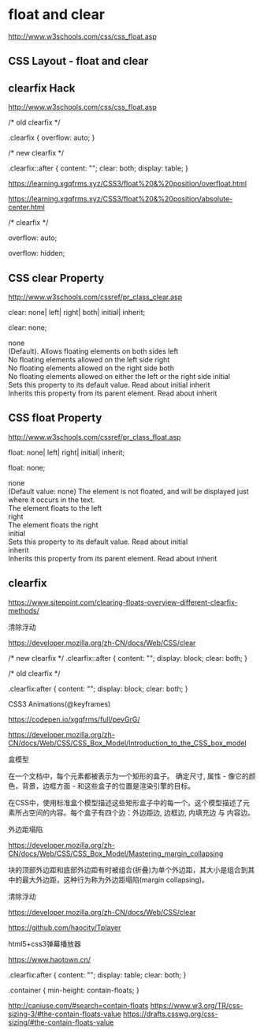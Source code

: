 # float and clear  


http://www.w3schools.com/css/css_float.asp

## CSS Layout - float and clear  



## clearfix Hack  

http://www.w3schools.com/css/css_float.asp


/* old clearfix */

.clearfix {
    overflow: auto;
}


/* new clearfix */

.clearfix::after {
    content: "";
    clear: both;
    display: table;
}


https://learning.xgqfrms.xyz/CSS3/float%20&%20position/overfloat.html

https://learning.xgqfrms.xyz/CSS3/float%20&%20position/absolute-center.html






/* clearfix */

overflow: auto;


overflow: hidden;



## CSS clear Property  

http://www.w3schools.com/cssref/pr_class_clear.asp  



clear: none| left| right| both| initial| inherit;

clear: none;



none  
    (Default). Allows floating elements on both sides
left  
    No floating elements allowed on the left side
right  
    No floating elements allowed on the right side
both  
    No floating elements allowed on either the left or the right side
initial  
    Sets this property to its default value. Read about initial
inherit  
    Inherits this property from its parent element. Read about inherit




## CSS float Property  


http://www.w3schools.com/cssref/pr_class_float.asp  


float: none| left| right| initial| inherit;

float: none;


none  
    (Default value: none) The element is not floated, and will be displayed just where it occurs in the text.  
    The element floats to the left  
right  
    The element floats the right  
initial  
    Sets this property to its default value. Read about initial  
inherit  
    Inherits this property from its parent element. Read about inherit




## clearfix


https://www.sitepoint.com/clearing-floats-overview-different-clearfix-methods/



清除浮动

https://developer.mozilla.org/zh-CN/docs/Web/CSS/clear


/* new clearfix */
.clearfix::after {
    content: "";
    display: block;
    clear: both;
}

/* old clearfix */

.clearfix:after {
    content: "";
    display: block;
    clear: both;
}




CSS3 Animations(@keyframes)

https://codepen.io/xgqfrms/full/pevGrG/


https://developer.mozilla.org/zh-CN/docs/Web/CSS/CSS_Box_Model/Introduction_to_the_CSS_box_model

盒模型


在一个文档中，每个元素都被表示为一个矩形的盒子。
确定尺寸, 属性 - 像它的颜色，背景，边框方面 - 和这些盒子的位置是渲染引擎的目标。

在CSS中，使用标准盒个模型描述这些矩形盒子中的每一个。这个模型描述了元素所占空间的内容。每个盒子有四个边：外边距边, 边框边, 内填充边 与 内容边。 


外边距塌陷

https://developer.mozilla.org/zh-CN/docs/Web/CSS/CSS_Box_Model/Mastering_margin_collapsing

块的顶部外边距和底部外边距有时被组合(折叠)为单个外边距，其大小是组合到其中的最大外边距，这种行为称为外边距塌陷(margin collapsing)。



清除浮动

https://developer.mozilla.org/zh-CN/docs/Web/CSS/clear




https://github.com/haocity/Tplayer

html5+css3弹幕播放器

https://www.haotown.cn/



.clearfix:after {
    content: "";
    display: table;
    clear: both;
}



.container {
    min-height: contain-floats;
}

http://caniuse.com/#search=contain-floats
https://www.w3.org/TR/css-sizing-3/#the-contain-floats-value
https://drafts.csswg.org/css-sizing/#the-contain-floats-value




